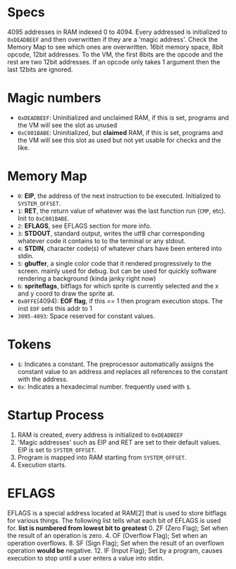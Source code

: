 # Specs
4095 addresses in RAM indexed 0 to 4094. Every addressed is initialized to `0xDEADBEEF` and then overwritten if
they are a 'magic address'. Check the Memory Map to see which ones are overwritten.
16bit memory space, 8bit opcode, 12bit addresses. To the VM, the first 8bits are the opcode and the
rest are two 12bit addresses. If an opcode only takes 1 argument then the last 12bits are ignored.

# Magic numbers
- `0xDEADBEEF`: Uninitialized and unclaimed RAM, if this is set, programs and the VM will see the slot as unused
- `0xC001BABE`: Uninitialized, but **claimed** RAM, if this is set, programs and the VM will see this slot as used but not yet usable for checks and the like.

# Memory Map
- `0`: **EIP**, the address of the next instruction to be executed. Initialized to `SYSTEM_OFFSET`.
- `1`: **RET**, the return value of whatever was the last function run (`CMP`, etc). Init to `0xC001BABE`.
- `2`: **EFLAGS**, see EFLAGS section for more info.
- `3`: **STDOUT**, standard output, writes the utf8 char corresponding whatever code it contains to to the terminal or any stdout.
- `4`: **STDIN**, character code(s) of whatever chars have been entered into stdin.
- `5`: **gbuffer**, a single color code that it rendered progressively to the screen. mainly used for debug. but can be used for quickly software rendering a background (kinda janky right now)
- `6`: **spriteflags**, bitflags for which sprite is currently selected and the x and y coord to draw the sprite at.
- `0x0FFE`(4094): **EOF flag**, if this == 1 then program execution stops. The inst `EOF` sets this addr to 1
- `3095-4093`: Space reserved for constant values.

# Tokens
- `$`: Indicates a constant. The preprocessor automatically assigns the constant value to an address and replaces all references to the constant with the address.
- `0x`: Indicates a hexadecimal number. frequently used with `$`.

# Startup Process
1. RAM is created, every address is initialized to `0xDEADBEEF`
2. 'Magic addresses' such as EIP and RET are set to their default values. EIP is set to `SYSTEM_OFFSET`.
3. Program is mapped into RAM starting from `SYSTEM_OFFSET`.
4. Execution starts.

# EFLAGS
EFLAGS is a special address located at RAM[2] that is used to store bitflags for various things.
The following list tells what each bit of EFLAGS is used for. **list is numbered from lowest bit to greatest**
0. ZF (Zero Flag); Set when the result of an operation is zero.
4. OF (Overflow Flag); Set when an operation overflows.
8. SF (Sign Flag); Set when the result of an overflown operation **would be** negative.
12. IF (Input Flag); Set by a program, causes execution to stop until a user enters a value into stdin.
